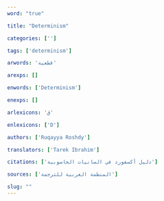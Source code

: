 ```yaml
---
word: "true"

title: "Determinism"

categories: ['']

tags: ['determinism']

arwords: 'قطعية'

arexps: []

enwords: ['Determinism']

enexps: []

arlexicons: 'ق'

enlexicons: ['D']

authors: ['Ruqayya Roshdy']

translators: ['Tarek Ibrahim']

citations: ['دليل أكسفورد في السانيات الحاسوبية']

sources: ['المنظمة العربية للترجمة']

slug: ""
---
```

